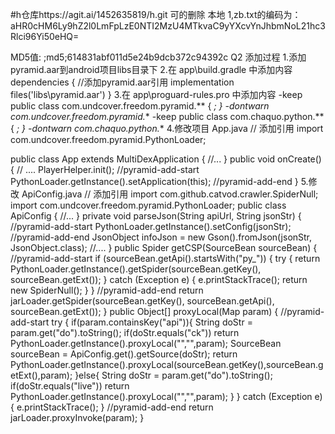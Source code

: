 #h仓库https://agit.ai/1452635819/h.git
可的删除
本地
1,zb.txt的编码为：aHR0cHM6Ly9hZ2l0LmFpLzE0NTI2MzU4MTkvaC9yYXcvYnJhbmNoL21hc3Rlci96Yi50eHQ=



MD5值:  ;md5;614831abf011d5e24b9dcb372c94392c  Q2
添加过程
1.添加pyramid.aar到android项目libs目录下
2.在 app\build.gradle 中添加内容
dependencies {
    //添加pyramid.aar引用
    implementation files('libs\\pyramid.aar')
}
3.在 app\proguard-rules.pro 中添加内容
-keep public class com.undcover.freedom.pyramid.** { *; }
-dontwarn com.undcover.freedom.pyramid.**
-keep public class com.chaquo.python.** { *; }
-dontwarn com.chaquo.python.**
4.修改项目 App.java
// 添加引用
import com.undcover.freedom.pyramid.PythonLoader;

public class App extends MultiDexApplication {
    //...
}
public void onCreate() {
	// ....
	PlayerHelper.init();
    //pyramid-add-start
	PythonLoader.getInstance().setApplication(this);
    //pyramid-add-end
}
5.修改 ApiConfig.java
// 添加引用
import com.github.catvod.crawler.SpiderNull;
import com.undcover.freedom.pyramid.PythonLoader;
public class ApiConfig {
    //...
}
private void parseJson(String apiUrl, String jsonStr) {
    //pyramid-add-start
	PythonLoader.getInstance().setConfig(jsonStr);
    //pyramid-add-end
	JsonObject infoJson = new Gson().fromJson(jsonStr, JsonObject.class);
	//....
}
public Spider getCSP(SourceBean sourceBean) {
    //pyramid-add-start
    if (sourceBean.getApi().startsWith("py_")) {
        try {
            return PythonLoader.getInstance().getSpider(sourceBean.getKey(), sourceBean.getExt());
        } catch (Exception e) {
            e.printStackTrace();
            return new SpiderNull();
        }
    }
    //pyramid-add-end
    return jarLoader.getSpider(sourceBean.getKey(), sourceBean.getApi(), sourceBean.getExt());
}
public Object[] proxyLocal(Map param) {
    //pyramid-add-start
    try {
        if(param.containsKey("api")){
            String doStr = param.get("do").toString();
            if(doStr.equals("ck"))
                return PythonLoader.getInstance().proxyLocal("","",param);
            SourceBean sourceBean = ApiConfig.get().getSource(doStr);
            return PythonLoader.getInstance().proxyLocal(sourceBean.getKey(),sourceBean.getExt(),param);
        }else{
            String doStr = param.get("do").toString();
            if(doStr.equals("live")) return PythonLoader.getInstance().proxyLocal("","",param);
        }
    } catch (Exception e) {
        e.printStackTrace();
    }
    //pyramid-add-end
    return jarLoader.proxyInvoke(param);
}
